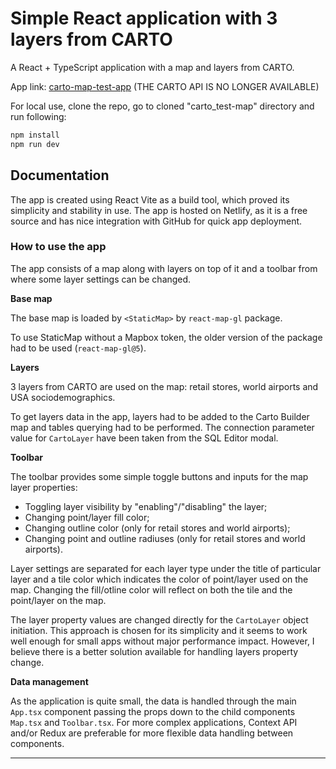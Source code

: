 # Simple React application with 3 layers from CARTO

A React + TypeScript application with a map and layers from CARTO.

App link: [carto-map-test-app](https://carto-map-test-app.netlify.app/)
(THE CARTO API IS NO LONGER AVAILABLE)

For local use, clone the repo, go to cloned "carto_test-map" directory and run following:

```bash
npm install
npm run dev
```

## Documentation

The app is created using React Vite as a build tool, which proved its simplicity and stability in use. The app is hosted on Netlify, as it is a free source and has nice integration with GitHub for quick app deployment.

### How to use the app

The app consists of a map along with layers on top of it and a toolbar from where some layer settings can be changed.

**Base map**

The base map is loaded by `<StaticMap>` by `react-map-gl` package.

To use StaticMap without a Mapbox token, the older version of the package had to be used (`react-map-gl@5`).

**Layers**

3 layers from CARTO are used on the map: retail stores, world airports and USA sociodemographics.

To get layers data in the app, layers had to be added to the Carto Builder map and tables querying had to be performed. The connection parameter value for `CartoLayer` have been taken from the SQL Editor modal.

**Toolbar**

The toolbar provides some simple toggle buttons and inputs for the map layer properties:

- Toggling layer visibility by "enabling"/"disabling" the layer;
- Changing point/layer fill color;
- Changing outline color (only for retail stores and world airports);
- Changing point and outline radiuses (only for retail stores and world airports).

Layer settings are separated for each layer type under the title of particular layer and a tile color which indicates the color of point/layer used on the map. Changing the fill/otline color will reflect on both the tile and the point/layer on the map.

The layer property values are changed directly for the `CartoLayer` object initiation. This approach is chosen for its simplicity and it seems to work well enough for small apps without major performance impact. However, I believe there is a better solution available for handling layers property change.

**Data management**

As the application is quite small, the data is handled through the main `App.tsx` component passing the props down to the child components `Map.tsx` and `Toolbar.tsx`. For more complex applications, Context API and/or Redux are preferable for more flexible data handling between components.

---
